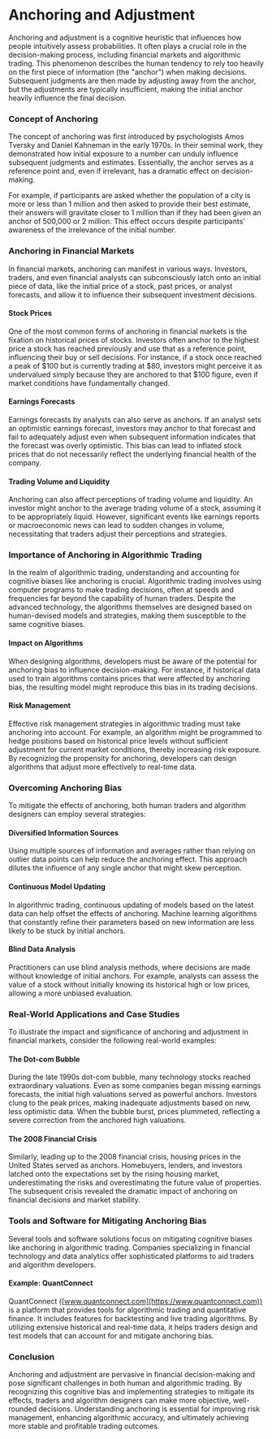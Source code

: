 # Anchoring and Adjustment

Anchoring and adjustment is a cognitive heuristic that influences how people intuitively assess probabilities. It often plays a crucial role in the decision-making process, including financial markets and algorithmic trading. This phenomenon describes the human tendency to rely too heavily on the first piece of information (the "anchor") when making decisions. Subsequent judgments are then made by adjusting away from the anchor, but the adjustments are typically insufficient, making the initial anchor heavily influence the final decision.

### Concept of Anchoring

The concept of anchoring was first introduced by psychologists Amos Tversky and Daniel Kahneman in the early 1970s. In their seminal work, they demonstrated how initial exposure to a number can unduly influence subsequent judgments and estimates. Essentially, the anchor serves as a reference point and, even if irrelevant, has a dramatic effect on decision-making.

For example, if participants are asked whether the population of a city is more or less than 1 million and then asked to provide their best estimate, their answers will gravitate closer to 1 million than if they had been given an anchor of 500,000 or 2 million. This effect occurs despite participants' awareness of the irrelevance of the initial number.

### Anchoring in Financial Markets

In financial markets, anchoring can manifest in various ways. Investors, traders, and even financial analysts can subconsciously latch onto an initial piece of data, like the initial price of a stock, past prices, or analyst forecasts, and allow it to influence their subsequent investment decisions.

#### Stock Prices

One of the most common forms of anchoring in financial markets is the fixation on historical prices of stocks. Investors often anchor to the highest price a stock has reached previously and use that as a reference point, influencing their buy or sell decisions. For instance, if a stock once reached a peak of $100 but is currently trading at $80, investors might perceive it as undervalued simply because they are anchored to that $100 figure, even if market conditions have fundamentally changed.

#### Earnings Forecasts

Earnings forecasts by analysts can also serve as anchors. If an analyst sets an optimistic earnings forecast, investors may anchor to that forecast and fail to adequately adjust even when subsequent information indicates that the forecast was overly optimistic. This bias can lead to inflated stock prices that do not necessarily reflect the underlying financial health of the company.

#### Trading Volume and Liquidity

Anchoring can also affect perceptions of trading volume and liquidity. An investor might anchor to the average trading volume of a stock, assuming it to be appropriately liquid. However, significant events like earnings reports or macroeconomic news can lead to sudden changes in volume, necessitating that traders adjust their perceptions and strategies.

### Importance of Anchoring in Algorithmic Trading

In the realm of algorithmic trading, understanding and accounting for cognitive biases like anchoring is crucial. Algorithmic trading involves using computer programs to make trading decisions, often at speeds and frequencies far beyond the capability of human traders. Despite the advanced technology, the algorithms themselves are designed based on human-devised models and strategies, making them susceptible to the same cognitive biases.

#### Impact on Algorithms

When designing algorithms, developers must be aware of the potential for anchoring bias to influence decision-making. For instance, if historical data used to train algorithms contains prices that were affected by anchoring bias, the resulting model might reproduce this bias in its trading decisions.

#### Risk Management

Effective risk management strategies in algorithmic trading must take anchoring into account. For example, an algorithm might be programmed to hedge positions based on historical price levels without sufficient adjustment for current market conditions, thereby increasing risk exposure. By recognizing the propensity for anchoring, developers can design algorithms that adjust more effectively to real-time data.

### Overcoming Anchoring Bias

To mitigate the effects of anchoring, both human traders and algorithm designers can employ several strategies:

#### Diversified Information Sources

Using multiple sources of information and averages rather than relying on outlier data points can help reduce the anchoring effect. This approach dilutes the influence of any single anchor that might skew perception.

#### Continuous Model Updating

In algorithmic trading, continuous updating of models based on the latest data can help offset the effects of anchoring. Machine learning algorithms that constantly refine their parameters based on new information are less likely to be stuck by initial anchors.

#### Blind Data Analysis

Practitioners can use blind analysis methods, where decisions are made without knowledge of initial anchors. For example, analysts can assess the value of a stock without initially knowing its historical high or low prices, allowing a more unbiased evaluation.

### Real-World Applications and Case Studies

To illustrate the impact and significance of anchoring and adjustment in financial markets, consider the following real-world examples:

#### The Dot-com Bubble

During the late 1990s dot-com bubble, many technology stocks reached extraordinary valuations. Even as some companies began missing earnings forecasts, the initial high valuations served as powerful anchors. Investors clung to the peak prices, making inadequate adjustments based on new, less optimistic data. When the bubble burst, prices plummeted, reflecting a severe correction from the anchored high valuations.

#### The 2008 Financial Crisis

Similarly, leading up to the 2008 financial crisis, housing prices in the United States served as anchors. Homebuyers, lenders, and investors latched onto the expectations set by the rising housing market, underestimating the risks and overestimating the future value of properties. The subsequent crisis revealed the dramatic impact of anchoring on financial decisions and market stability.

### Tools and Software for Mitigating Anchoring Bias

Several tools and software solutions focus on mitigating cognitive biases like anchoring in algorithmic trading. Companies specializing in financial technology and data analytics offer sophisticated platforms to aid traders and algorithm developers.

#### Example: QuantConnect

QuantConnect ([www.quantconnect.com](https://www.quantconnect.com)) is a platform that provides tools for algorithmic trading and quantitative finance. It includes features for backtesting and live trading algorithms. By utilizing extensive historical and real-time data, it helps traders design and test models that can account for and mitigate anchoring bias.

### Conclusion

Anchoring and adjustment are pervasive in financial decision-making and pose significant challenges in both human and algorithmic trading. By recognizing this cognitive bias and implementing strategies to mitigate its effects, traders and algorithm designers can make more objective, well-rounded decisions. Understanding anchoring is essential for improving risk management, enhancing algorithmic accuracy, and ultimately achieving more stable and profitable trading outcomes.